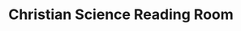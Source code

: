 ---
title: "Christian Science Reading Room"
url: /fort-myers/christian-science-reading-room/
shop: books
---